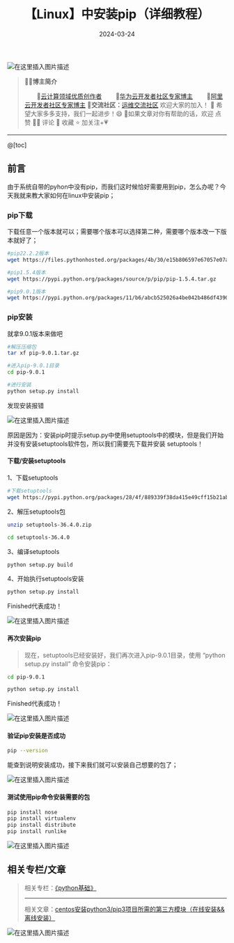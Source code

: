 ﻿---
title: 【Linux】中安装pip（详细教程）
icon: circle-info
order: 11
tag:
- Linux
- Python
category:
- Linux
- Python
- 运维
- pip
pageview: false
date: 2024-03-24
comment: false
---

![在这里插入图片描述](https://lcy-blog.oss-cn-beijing.aliyuncs.com/blog/7c453b5d405345618f248139a1f5798f.gif)
>👨‍🎓**博主简介**
>
>&emsp;&emsp;🏅[云计算领域优质创作者](https://blog.csdn.net/liu_chen_yang?type=blog)
>&emsp;&emsp;🏅[华为云开发者社区专家博主](https://bbs.huaweicloud.com/community/myblog)
>&emsp;&emsp;🏅[阿里云开发者社区专家博主](https://developer.aliyun.com/my?spm=a2c6h.13148508.setting.3.21fc4f0eCmz1v3#/article?_k=zooqoz)
>💊**交流社区：**[运维交流社区](https://bbs.csdn.net/forums/lcy) 欢迎大家的加入！
>🐋 希望大家多多支持，我们一起进步！😄
>🎉如果文章对你有帮助的话，欢迎 点赞 👍🏻 评论 💬 收藏 ⭐️ 加关注+💗

---
@[toc]
## 前言
由于系统自带的pyhon中没有pip，而我们这时候恰好需要用到pip，怎么办呢？今天我就来教大家如何在linux中安装pip；

### pip下载
下载任意一个版本就可以；需要哪个版本可以选择第二种，需要哪个版本改一下版本就好了；

```bash
#pip22.2.2版本
wget https://files.pythonhosted.org/packages/4b/30/e15b806597e67057e07a5acdc135216ccbf76a5f1681a324533b61066b0b/pip-22.2.2.tar.gz

#pip1.5.4版本
wget https://pypi.python.org/packages/source/p/pip/pip-1.5.4.tar.gz

#pip9.0.1版本
wget https://pypi.python.org/packages/11/b6/abcb525026a4be042b486df43905d6893fb04f05aac21c32c638e939e447/pip-9.0.1.tar.gz
```
### pip安装
就拿9.0.1版本来做吧

```bash
#解压压缩包
tar xf pip-9.0.1.tar.gz

#进入pip-9.0.1目录
cd pip-9.0.1

#进行安装
python setup.py install
```
发现安装报错

![在这里插入图片描述](https://lcy-blog.oss-cn-beijing.aliyuncs.com/blog/07a51e072f8c4704b5dd19104ee0a5c0.png)

原因是因为：安装pip时提示setup.py中使用setuptools中的模块，但是我们开始并没有安装setuptools软件包，所以我们需要先下载并安装 setuptools！

#### 下载/安装setuptools
1、下载setuptools
```bash
#下载setuptools
wget https://pypi.python.org/packages/28/4f/889339f38da415e49cff15b21ab27becbf4c017c79fbfdeca663f5b33b36/setuptools-36.4.0.zip
```
2、解压setuptools包

```bash
unzip setuptools-36.4.0.zip

cd setuptools-36.4.0
```
3、编译setuptools

```bash
python setup.py build
```
4、开始执行setuptools安装

```bash
python setup.py install
```
Finished代表成功！

![在这里插入图片描述](https://lcy-blog.oss-cn-beijing.aliyuncs.com/blog/b4c552ff2e974da280de899eff0dec0d.png)
#### 再次安装pip
>现在，setuptools已经安装好，我们再次进入pip-9.0.1目录，使用 “python setup.py install” 命令安装pip：
>

```bash
cd pip-9.0.1

python setup.py install
```
Finished代表成功！

![在这里插入图片描述](https://lcy-blog.oss-cn-beijing.aliyuncs.com/blog/e54da30de120461489c7c99747cbf1a0.png)
#### 验证pip安装是否成功

```bash
pip --version
```
能查到说明安装成功，接下来我们就可以安装自己想要的包了；

![在这里插入图片描述](https://lcy-blog.oss-cn-beijing.aliyuncs.com/blog/fc296ae00a5a427095878f7d7f875d88.png)
#### 测试使用pip命令安装需要的包

```bash
pip install nose
pip install virtualenv
pip install distribute
pip install runlike
```
![在这里插入图片描述](https://lcy-blog.oss-cn-beijing.aliyuncs.com/blog/de8771fece2a48f6b89eb475c18f18e6.png)


## 相关专栏/文章
>相关专栏：[《python基础》](https://blog.csdn.net/liu_chen_yang/category_11693372.html?spm=1001.2014.3001.5482)
>
>---
>相关文章：[centos安装python3/pip3项目所需的第三方模块（在线安装&&离线安装）](https://liucy.blog.csdn.net/article/details/124475543)

![在这里插入图片描述](https://lcy-blog.oss-cn-beijing.aliyuncs.com/blog/d2fdf0e5b33d4c8fb2863a2a463b7813.jpeg)


